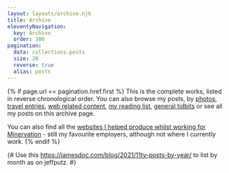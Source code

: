 ```yaml
---
layout: layouts/archive.njk
title: Archive
eleventyNavigation:
  key: Archive
  order: 300
pagination:
  data: collections.posts 
  size: 20
  reverse: true
  alias: posts
---
```


{% if page.url == pagination.href.first %}
This is the complete works, listed in reverse chronological order. You can also browse my posts,  by <a href="/archive/photos/">photos</a>, <a href="/archive/travel/">travel entries</a>, <a href="/archive/web/">web related content</a>, <a href="/archive/reading/">my reading list</a>, <a href="/archive/general/">general tidbits</a> or see all my posts on this archive page</a>. 

You can also find all the <a href="/archive/work/">websites I helped produce whilst working for Minervation</a> - still my favourite employers, although not where I currently work.
{% endif %}

{# Use this https://jamesdoc.com/blog/2021/11ty-posts-by-year/ to list by month as on jeffputz. #}

